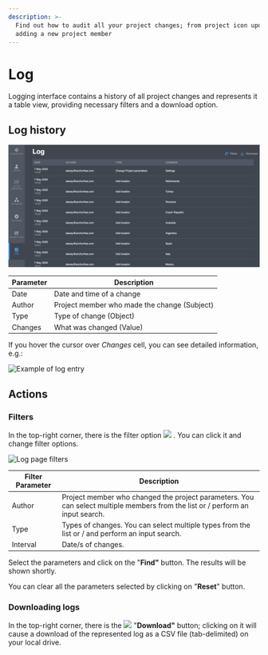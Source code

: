 ```yaml
---
description: >-
  Find out how to audit all your project changes; from project icon update to
  adding a new project member
---
```


# Log

Logging interface contains a history of all project changes and represents it a table view, providing necessary filters and a download option.

## Log history

![Log page](../.gitbook/assets/logs.png)

| Parameter | Description                                  |
| --------- | -------------------------------------------- |
| Date      | Date and time of a change                    |
| Author    | Project member who made the change (Subject) |
| Type      | Type of change (Object)                      |
| Changes   | What was changed (Value)                     |

If you hover the cursor over _Changes_ cell, you can see detailed information, e.g.:

![Example of log entry](../.gitbook/assets/log\_sample.png)

## Actions

### Filters

In the top-right corner, there is the filter option ![](../.gitbook/assets/filtr\_icon.jpg) . You can click it and change filter options.

![Log page filters](../.gitbook/assets/logs\_filtr.png)

| Filter Parameter | Description                                                                                                                    |
| ---------------- | ------------------------------------------------------------------------------------------------------------------------------ |
| Author           | Project member who changed the project parameters. You can select multiple members from the list or / perform an input search. |
| Type             | Types of changes. You can select multiple types from the list or / and perform an input search.                                |
| Interval         | Date/s of changes.                                                                                                             |

Select the parameters and click on the "**Find"** button. The results will be shown shortly.

You can clear all the parameters selected by clicking on "**Reset**" button.

### Downloading logs

In the top-right corner, there is the ![](../.gitbook/assets/download\_icon.webp) "**Download"** button; clicking on it will cause a download of the represented log as a CSV file (tab-delimited) on your local drive.
